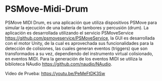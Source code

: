 # PSMove-Midi-Drum
PSMove MIDI Drum, es una aplicación que utiliza dispositivos PSMove para simular la ejecución de una batería de tambores
y percusión (drum). La aplicación es desarrollada utilizando el servicio PSMoveService https://github.com/psmoveservice/PSMoveService, la GUI es desarrollada con el motor Unity, de la cual es aprovechada sus funcionalidades para la detección de colisiones, las cuales generan eventos (triggers) que son transformados a su vez, dependiendo del instrumento
virtual colisionado, en eventos MIDI. Para la generación de los eventos MIDI se utiliza la biblioteca NAudio https://github.com/naudio/NAudio.

Video de Prueba:
https://youtu.be/PeMeFtDK3Sw

